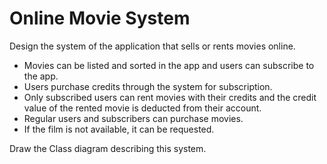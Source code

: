 # Online Movie System

Design the system of the application that sells or rents movies online.

- Movies can be listed and sorted in the app and users can subscribe to the app.
- Users purchase credits through the system for subscription.
- Only subscribed users can rent movies with their credits and the credit value of the rented movie is deducted from their account.
- Regular users and subscribers can purchase movies.
- If the film is not available, it can be requested.

Draw the Class diagram describing this system.
